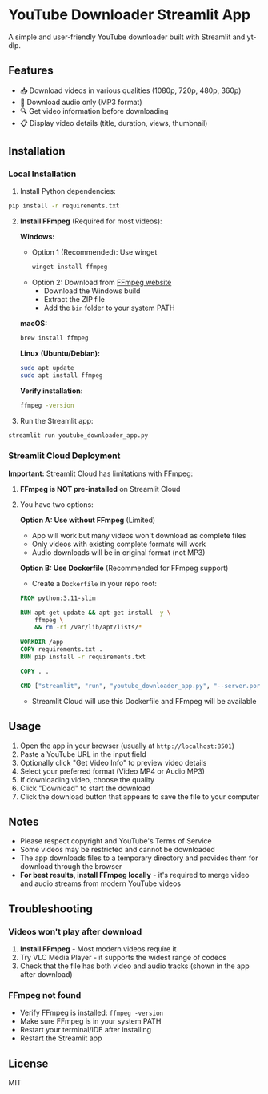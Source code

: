# YouTube Downloader Streamlit App

A simple and user-friendly YouTube downloader built with Streamlit and yt-dlp.

## Features

- 📥 Download videos in various qualities (1080p, 720p, 480p, 360p)
- 🎵 Download audio only (MP3 format)
- 🔍 Get video information before downloading
- 📋 Display video details (title, duration, views, thumbnail)

## Installation

### Local Installation

1. Install Python dependencies:
```bash
pip install -r requirements.txt
```

2. **Install FFmpeg** (Required for most videos):

   **Windows:**
   - Option 1 (Recommended): Use winget
     ```powershell
     winget install ffmpeg
     ```
   - Option 2: Download from [FFmpeg website](https://ffmpeg.org/download.html)
     - Download the Windows build
     - Extract the ZIP file
     - Add the `bin` folder to your system PATH

   **macOS:**
   ```bash
   brew install ffmpeg
   ```

   **Linux (Ubuntu/Debian):**
   ```bash
   sudo apt update
   sudo apt install ffmpeg
   ```

   **Verify installation:**
   ```bash
   ffmpeg -version
   ```

3. Run the Streamlit app:
```bash
streamlit run youtube_downloader_app.py
```

### Streamlit Cloud Deployment

**Important:** Streamlit Cloud has limitations with FFmpeg:

1. **FFmpeg is NOT pre-installed** on Streamlit Cloud
2. You have two options:

   **Option A: Use without FFmpeg** (Limited)
   - App will work but many videos won't download as complete files
   - Only videos with existing complete formats will work
   - Audio downloads will be in original format (not MP3)

   **Option B: Use Dockerfile** (Recommended for FFmpeg support)
   - Create a `Dockerfile` in your repo root:
   ```dockerfile
   FROM python:3.11-slim

   RUN apt-get update && apt-get install -y \
       ffmpeg \
       && rm -rf /var/lib/apt/lists/*

   WORKDIR /app
   COPY requirements.txt .
   RUN pip install -r requirements.txt

   COPY . .

   CMD ["streamlit", "run", "youtube_downloader_app.py", "--server.port=8501", "--server.address=0.0.0.0"]
   ```
   
   - Streamlit Cloud will use this Dockerfile and FFmpeg will be available

## Usage

1. Open the app in your browser (usually at `http://localhost:8501`)
2. Paste a YouTube URL in the input field
3. Optionally click "Get Video Info" to preview video details
4. Select your preferred format (Video MP4 or Audio MP3)
5. If downloading video, choose the quality
6. Click "Download" to start the download
7. Click the download button that appears to save the file to your computer

## Notes

- Please respect copyright and YouTube's Terms of Service
- Some videos may be restricted and cannot be downloaded
- The app downloads files to a temporary directory and provides them for download through the browser
- **For best results, install FFmpeg locally** - it's required to merge video and audio streams from modern YouTube videos

## Troubleshooting

### Videos won't play after download
1. **Install FFmpeg** - Most modern videos require it
2. Try VLC Media Player - it supports the widest range of codecs
3. Check that the file has both video and audio tracks (shown in the app after download)

### FFmpeg not found
- Verify FFmpeg is installed: `ffmpeg -version`
- Make sure FFmpeg is in your system PATH
- Restart your terminal/IDE after installing
- Restart the Streamlit app

## License

MIT
